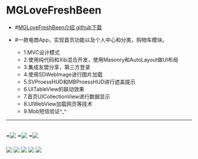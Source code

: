 # MGLoveFreshBeen

- #[MGLoveFreshBeen介绍 github下载](http://www.jianshu.com/writer#/notebooks/2919816/notes/3828997)

- #一款电商App，实现首页功能以及个人中心和分类，购物车模块。
  - 1.MVC设计模式
  - 2.使用纯代码和Xib混合开发，使用Masonry和AutoLayout做UI布局 
  - 3.集成友盟分享，第三方登录
  - 4.使用SDWebImage进行图片加载
  - 5.SVProessHUD和MBProessHUD进行遮盖提示 
  - 6.UITableView的联动效果 
  - 7.首页UICollectionView进行数据显示
  - 8.UIWebView加载网页等技术
  - 9.Mob短信验证^_^ 
---
-![](http://upload-images.jianshu.io/upload_images/1429890-c37c86a9955226e5.gif?imageMogr2/auto-orient/strip)
-![](http://upload-images.jianshu.io/upload_images/1429890-0e65b967be715aed.gif?imageMogr2/auto-orient/strip)
-![](http://upload-images.jianshu.io/upload_images/1429890-6d3d41d08fd6c572.gif?imageMogr2/auto-orient/strip)
---
![](http://upload-images.jianshu.io/upload_images/1429890-39537c47d25f7088.png?imageMogr2/auto-orient/strip%7CimageView2/2/w/1240)
![](http://upload-images.jianshu.io/upload_images/1429890-de6fe48004ba0752.png?imageMogr2/auto-orient/strip%7CimageView2/2/w/1240)
![](http://upload-images.jianshu.io/upload_images/1429890-c94c7a02c2e01165.png?imageMogr2/auto-orient/strip%7CimageView2/2/w/1240)
![](http://upload-images.jianshu.io/upload_images/1429890-bba83fb1c7c047fb.png?imageMogr2/auto-orient/strip%7CimageView2/2/w/1240)
![](http://upload-images.jianshu.io/upload_images/1429890-af9f544bb8b39c99.png?imageMogr2/auto-orient/strip%7CimageView2/2/w/1240)
